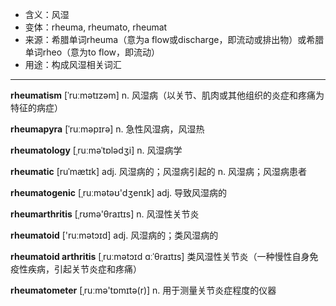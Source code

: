 - <span class="definition">含义：风湿</span>
- <span class="definition">变体：rheuma, rheumato, rheumat</span>
- <span class="definition">来源：希腊单词rheuma（意为a flow或discharge，即流动或排出物）或希腊单词rheo（意为to flow，即流动）</span>
- <span class="definition">用途：构成风湿相关词汇</span>

---

<span class="vocabulary">**rheumatism**</span> [ˈruːmətɪzəm] n. 风湿病（以关节、肌肉或其他组织的炎症和疼痛为特征的病症）

<span class="vocabulary">**rheumapyra**</span> [ˈruːməpɪrә] n. 急性风湿病，风湿热

<span class="vocabulary">**rheumatology**</span> [ˌruːməˈtɒlədʒi] n. 风湿病学

<span class="vocabulary">**rheumatic**</span> [ruˈmætɪk] adj. 风湿病的；风湿病引起的 n. 风湿病；风湿病患者

<span class="vocabulary">**rheumatogenic**</span> [ˌruːmətəʊ'dʒenɪk] adj. 导致风湿病的

<span class="vocabulary">**rheumarthritis**</span> [ˌrʊmə'θraɪtɪs] n. 风湿性关节炎

<span class="vocabulary">**rheumatoid**</span> ['ruːmətɔɪd] adj. 风湿病的；类风湿病的

<span class="vocabulary">**rheumatoid arthritis**</span> [ˌruːmətɔɪd ɑːˈθraɪtɪs] 类风湿性关节炎（一种慢性自身免疫性疾病，引起关节炎症和疼痛）

<span class="vocabulary">**rheumatometer**</span> [ˌruːmə'tɒmɪtә(r)] n. 用于测量关节炎症程度的仪器

